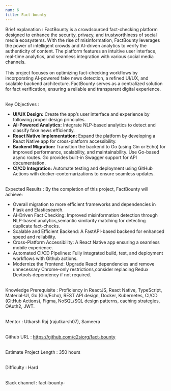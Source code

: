```yaml
---
num: 6
title: Fact-bounty
---
```


Brief explanation 
: FactBounty is a crowdsourced fact-checking platform designed to enhance the security, privacy, and trustworthiness of social media ecosystems. With the rise of misinformation, FactBounty leverages the power of intelligent crowds and AI-driven analytics to verify the authenticity of content. The platform features an intuitive user interface, real-time analytics, and seamless integration with various social media channels.
<br><br>
This project focuses on optimizing fact-checking workflows by incorporating AI-powered fake news detection, a refined UI/UX, and scalable backend architecture. FactBounty serves as a centralized solution for fact verification, ensuring a reliable and transparent digital experience.
<br><br>

Key Objectives
: 
 * **UI/UX Design:** Create the app’s user interface and experience by following proper design principles.
 * **AI-Powered Analytics:** Integrate NLP-based analytics to detect and classify fake news efficiently.
 * **React Native Implementation:** Expand the platform by developing a React Native app for cross-platform accessibility.
 * **Backend Migration:** Transition the backend to Go (using Gin or Echo) for improved performance, scalability, and maintainability. Use Go-based async routes. Go provides built-in Swagger support for API documentation.
 * **CI/CD Integration:** Automate testing and deployment using GitHub Actions with docker-conternarizations to ensure seamless updates.
<br><br>

Expected Results
: By the completion of this project, FactBounty will achieve:
 * Overall migration to more efficient frameworks and dependencies in Flask and Elasticsearch.
 * AI-Driven Fact Checking: Improved misinformation detection through NLP-based analytics,semantic similarity matching for detecting duplicate fact-checks.
 * Scalable and Efficient Backend: A FastAPI-based backend for enhanced speed and reliability.
 * Cross-Platform Accessibility: A React Native app ensuring a seamless mobile experience.
 * Automated CI/CD Pipelines: Fully integrated build, test, and deployment workflows with Github actions.
 * Modernize the Frontend: Upgrade React dependencies and remove unnecessary Chrome-only restrictions,consider replacing Redux Devtools dependency if not required.
<br><br>

Knowledge Prerequisite
: Proficiency in ReactJS, React Native, TypeScript, Material-UI, Go (Gin/Echo), REST API design, Docker, Kubernetes, CI/CD (GitHub Actions), Figma, NoSQL/SQL design patterns, caching strategies, OAuth2, JWT.
<br><br>

Mentor
: Utkarsh Raj (rajutkarsh07), Sameera
<br><br>

Github URL
: <https://github.com/c2siorg/fact-bounty>
<br><br>

Estimate Project Length
: 350 hours
<br><br>

Difficulty
: Hard
<br><br>

Slack channel
: fact-bounty-
<br><br>
